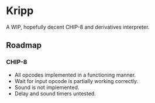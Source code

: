 # Kripp
A WIP, hopefully decent CHIP-8 and derivatives interpreter.

## Roadmap
### CHIP-8
- All opcodes implemented in a functioning manner.
- Wait for input opcode is partially working correctly.
- Sound is not implemented.
- Delay and sound timers untested.
